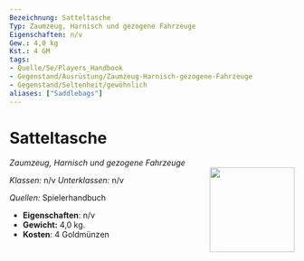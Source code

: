 ```yaml
---
Bezeichnung: Satteltasche
Typ: Zaumzeug, Harnisch und gezogene Fahrzeuge
Eigenschaften: n/v
Gew.: 4,0 kg
Kst.: 4 GM
tags:
- Quelle/5e/Players_Handbook
- Gegenstand/Ausrüstung/Zaumzeug-Harnisch-gezogene-Fahrzeuge
- Gegenstand/Seltenheit/gewöhnlich
aliases: ["Saddlebags"]
---
```

# Satteltasche
*Zaumzeug, Harnisch und gezogene Fahrzeuge*  
<img src="Symbolik/Gegenstände.webp" align="right" width="150">

_Klassen:_ n/v 
_Unterklassen:_  n/v

_Quellen:_ Spielerhandbuch

- **Eigenschaften**: n/v
- **Gewicht:** 4,0 kg.
- **Kosten**: 4 Goldmünzen
